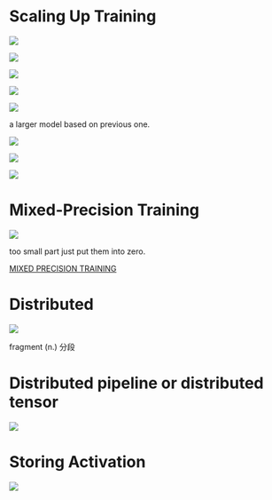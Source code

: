 # Scaling Up Training 

<img src='./asserts/5_1.png'></img>

<img src='./asserts/5_2.png'></img>

<img src='./asserts/5_3.png'></img>

<img src='./asserts/5_4.png'></img>

<img src='./asserts/5_5.png'></img>

a larger model based on previous one.

<img src='./asserts/5_6.png'></img>

<img src='./asserts/5_7.png'></img>

<img src='./asserts/5_8.png'></img>

# Mixed-Precision Training 

<img src='./asserts/5_9.png'></img>

too small part just put them into zero.

[MIXED PRECISION TRAINING](https://arxiv.org/pdf/1710.03740.pdf)

# Distributed

<img src='./asserts/5_10.png'></img>

fragment (n.) 分段

# Distributed pipeline or distributed tensor

<img src='./asserts/5_11.png'></img>

# Storing Activation

<img src='./asserts/5_12.png'></img>
